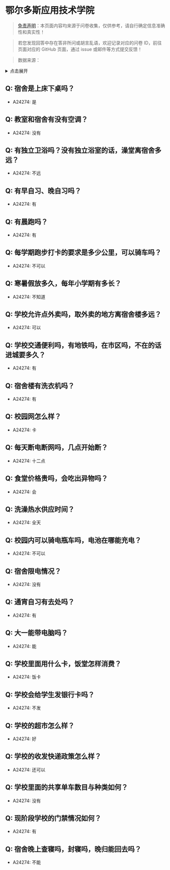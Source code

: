 # 鄂尔多斯应用技术学院

> [免责声明](https://colleges.chat/#_3)：本页面内容均来源于问卷收集，仅供参考，请自行确定信息准确性和真实性！

> 若您发现回答中存在答非所问或胡言乱语，欢迎记录对应的问卷 ID，前往页面对应的 GitHub 页面，通过 issue 或邮件等方式提交反馈！

> 数据来源：

<details><summary>点击展开</summary>
<ul>
<li>A24274: 匿名 (2024 年 06 月)</li>
</ul>
</details>

## Q: 宿舍是上床下桌吗？

- A24274: 是

## Q: 教室和宿舍有没有空调？

- A24274: 没有

## Q: 有独立卫浴吗？没有独立浴室的话，澡堂离宿舍多远？

- A24274: 不远

## Q: 有早自习、晚自习吗？

- A24274: 有

## Q: 有晨跑吗？

- A24274: 有

## Q: 每学期跑步打卡的要求是多少公里，可以骑车吗？

- A24274: 不可以

## Q: 寒暑假放多久，每年小学期有多长？

- A24274: 不知道

## Q: 学校允许点外卖吗，取外卖的地方离宿舍楼多远？

- A24274: 可以

## Q: 学校交通便利吗，有地铁吗，在市区吗，不在的话进城要多久？

- A24274: 有

## Q: 宿舍楼有洗衣机吗？

- A24274: 有

## Q: 校园网怎么样？

- A24274: 卡

## Q: 每天断电断网吗，几点开始断？

- A24274: 十二点

## Q: 食堂价格贵吗，会吃出异物吗？

- A24274: 会

## Q: 洗澡热水供应时间？

- A24274: 全天

## Q: 校园内可以骑电瓶车吗，电池在哪能充电？

- A24274: 不可以

## Q: 宿舍限电情况？

- A24274: 没有

## Q: 通宵自习有去处吗？

- A24274: 有

## Q: 大一能带电脑吗？

- A24274: 能

## Q: 学校里面用什么卡，饭堂怎样消费？

- A24274: 饭卡

## Q: 学校会给学生发银行卡吗？

- A24274: 不发

## Q: 学校的超市怎么样？

- A24274: 好

## Q: 学校的收发快递政策怎么样？

- A24274: 还可以

## Q: 学校里面的共享单车数目与种类如何？

- A24274: 没有

## Q: 现阶段学校的门禁情况如何？

- A24274: 有

## Q: 宿舍晚上查寝吗，封寝吗，晚归能回去吗？

- A24274: 不能

